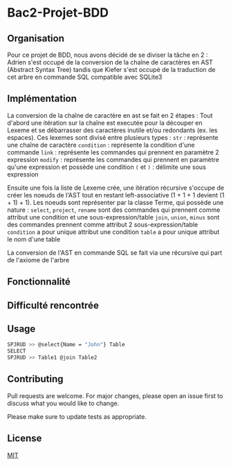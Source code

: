 # Bac2-Projet-BDD

## Organisation

Pour ce projet de BDD, nous avons décidé de se diviser la tâche en 2 : Adrien s'est occupé de la conversion de la chaîne de caractères en AST (Abstract Syntax Tree) tandis que Kiefer s'est occupé de la traduction de cet arbre en commande SQL compatible avec SQLite3

## Implémentation

La conversion de la chaîne de caractère en ast se fait en 2 étapes : 
Tout d'abord une itération sur la chaîne est executée pour la découper en Lexeme et se débarrasser des caractères inutile et/ou redondants (ex. les espaces). Ces lexemes sont divisé entre plusieurs types :
	`str` : représente une chaîne de caractère
	`condition` : représente la condition d'une commande
	`link` : représente les commandes qui prennent en paramètre 2 expression
	`modify` : représente les commandes qui prennent en paramètre qu'une expression et possède une condition
	`(` et `)` : délimite une sous expression

Ensuite une fois la liste de Lexeme crée, une itération récursive s'occupe de créer les noeuds de l'AST tout en restant left-associative (1 + 1 + 1 devient (1 + 1) + 1). Les noeuds sont représenter par la classe Terme, qui possède une nature :
	`select`, `project`, `rename` sont des commandes qui prennent comme attribut une condition et une sous-expression/table
	`join`, `union`, `minus` sont des commandes prennent comme attribut 2 sous-expression/table
	`condition` a pour unique attribut une condition
	`table` a pour unique attribut le nom d'une table

La conversion de l'AST en commande SQL se fait via une récursive qui part de l'axiome de l'arbre 

## Fonctionnalité

## Difficulté rencontrée


## Usage

```bash
SPJRUD >> @select{Name = "John"} Table
SELECT 
SPJRUD >> Table1 @join Table2
```

## Contributing

Pull requests are welcome. For major changes, please open an issue first
to discuss what you would like to change.

Please make sure to update tests as appropriate.

## License

[MIT](https://choosealicense.com/licenses/mit/)